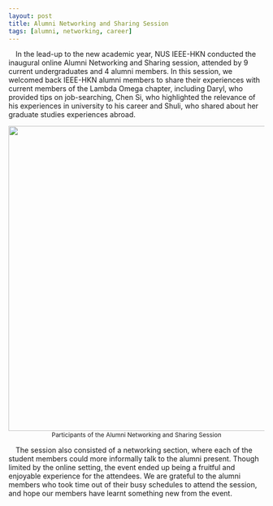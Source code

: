```yaml
---
layout: post
title: Alumni Networking and Sharing Session
tags: [alumni, networking, career]
---
```


&emsp;In the lead-up to the new academic year, NUS IEEE-HKN conducted the inaugural online Alumni Networking and Sharing session, attended by 9 current undergraduates and 4 alumni members. In this session, we welcomed back IEEE-HKN alumni members to share their experiences with current members of the Lambda Omega chapter, including Daryl, who provided tips on job-searching, Chen Si, who highlighted the relevance of his experiences in university to his career and Shuli, who shared about her graduate studies experiences abroad.

<div style="text-align:center">
    <img src="/news/img/2020/2020-06-27-anss-wb.png" width="600">
  <div style="text-align:center; font-size: 12px">Participants of the Alumni Networking and Sharing Session</div>
</div>

&emsp;The session also consisted of a networking section, where each of the student members could more informally talk to the alumni present. Though limited by the online setting, the event ended up being a fruitful and enjoyable experience for the attendees. We are grateful to the alumni members who took time out of their busy schedules to attend the session, and hope our members have learnt something new from the event.

